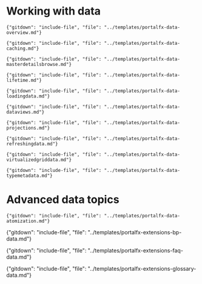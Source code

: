 
# Working with data

<!-- required Overview document.  -->
    {"gitdown": "include-file", "file": "../templates/portalfx-data-overview.md"}

    {"gitdown": "include-file", "file": "../templates/portalfx-data-caching.md"}

    {"gitdown": "include-file", "file": "../templates/portalfx-data-masterdetailsbrowse.md"}

    {"gitdown": "include-file", "file": "../templates/portalfx-data-lifetime.md"}

    {"gitdown": "include-file", "file": "../templates/portalfx-data-loadingdata.md"}

    {"gitdown": "include-file", "file": "../templates/portalfx-data-dataviews.md"}

    {"gitdown": "include-file", "file": "../templates/portalfx-data-projections.md"}

    {"gitdown": "include-file", "file": "../templates/portalfx-data-refreshingdata.md"}

    {"gitdown": "include-file", "file": "../templates/portalfx-data-virtualizedgriddata.md"}

    {"gitdown": "include-file", "file": "../templates/portalfx-data-typemetadata.md"}

# Advanced data topics
    
    {"gitdown": "include-file", "file": "../templates/portalfx-data-atomization.md"}

<!-- optional Best Practices document -->
<!-- gitdown": "include-file", "file": "../templates/portalfx-<major-area>-bp-<topic>.md"  -->
   {"gitdown": "include-file", "file": "../templates/portalfx-extensions-bp-data.md"}

<!-- optional FAQ document -->
<!-- gitdown": "include-file", "file": "../templates/portalfx-<major-area>-faq-<topic>.md"  -->
   {"gitdown": "include-file", "file": "../templates/portalfx-extensions-faq-data.md"}
   
<!-- required Glossary document. -->
<!-- gitdown": "include-file", "file": "../templates/portalfx-extensions-glossary-<major-area>.md"  -->
   {"gitdown": "include-file", "file": "../templates/portalfx-extensions-glossary-data.md"}